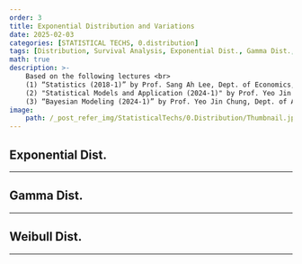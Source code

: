 ```yaml
---
order: 3
title: Exponential Distribution and Variations
date: 2025-02-03
categories: [STATISTICAL TECHS, 0.distribution]
tags: [Distribution, Survival Analysis, Exponential Dist., Gamma Dist., Weibull Dist.]
math: true
description: >-
    Based on the following lectures <br>
    (1) “Statistics (2018-1)” by Prof. Sang Ah Lee, Dept. of Economics, College of Economics & Commerce, Kookmin Univ. <br>
    (2) "Statistical Models and Application (2024-1)" by Prof. Yeo Jin Chung, Dept. of Data Science, The Grad. School, Kookmin Univ. <br>
    (3) “Bayesian Modeling (2024-1)” by Prof. Yeo Jin Chung, Dept. of AI, Big Data & Management, College of Business Administration, Kookmin Univ.
image:
    path: /_post_refer_img/StatisticalTechs/0.Distribution/Thumbnail.jpg
---
```


## Exponential Dist.
-----

## Gamma Dist.
-----

## Weibull Dist.
-----